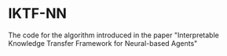 # IKTF-NN
The code for the algorithm introduced in the paper "Interpretable Knowledge Transfer Framework for Neural-based Agents"
